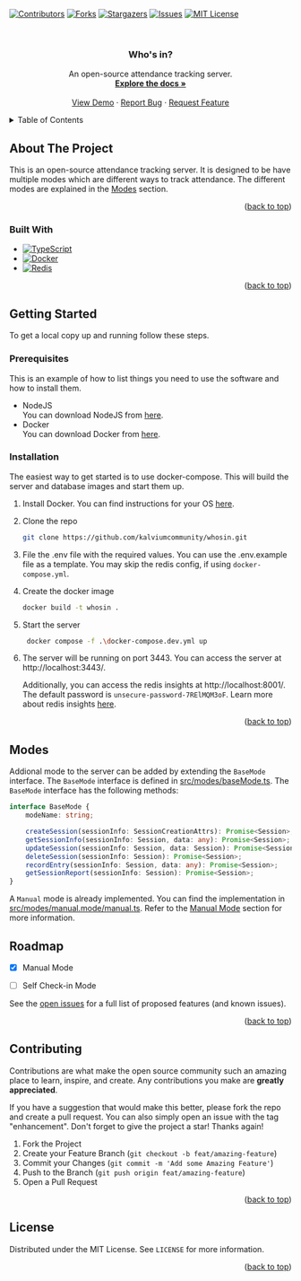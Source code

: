 <!-- Improved compatibility of back to top link: See: https://github.com/othneildrew/Best-README-Template/pull/73 -->
<a name="readme-top"></a>
<!--
*** Thanks for checking out the Best-README-Template. If you have a suggestion
*** that would make this better, please fork the repo and create a pull request
*** or simply open an issue with the tag "enhancement".
*** Don't forget to give the project a star!
*** Thanks again! Now go create something AMAZING! :D
-->



<!-- PROJECT SHIELDS -->
<!--
*** I'm using markdown "reference style" links for readability.
*** Reference links are enclosed in brackets [ ] instead of parentheses ( ).
*** See the bottom of this document for the declaration of the reference variables
*** for contributors-url, forks-url, etc. This is an optional, concise syntax you may use.
*** https://www.markdownguide.org/basic-syntax/#reference-style-links
-->
[![Contributors][contributors-shield]][contributors-url]
[![Forks][forks-shield]][forks-url]
[![Stargazers][stars-shield]][stars-url]
[![Issues][issues-shield]][issues-url]
[![MIT License][license-shield]][license-url]



<!-- PROJECT LOGO -->
<br />
<div align="center">

<h3 align="center">Who's in?</h3>

  <p align="center">
    An open-source attendance tracking server.
    <br />
    <a href="https://github.com/kalviumcommunity/whosin"><strong>Explore the docs »</strong></a>
    <br />
    <br />
    <a href="https://github.com/kalviumcommunity/whosin">View Demo</a>
    ·
    <a href="https://github.com/kalviumcommunity/whosin/issues">Report Bug</a>
    ·
    <a href="https://github.com/kalviumcommunity/whosin/issues">Request Feature</a>
  </p>
</div>



<!-- TABLE OF CONTENTS -->
<details>
  <summary>Table of Contents</summary>
  <ol>
    <li>
      <a href="#about-the-project">About The Project</a>
      <ul>
        <li><a href="#built-with">Built With</a></li>
      </ul>
    </li>
    <li>
      <a href="#getting-started">Getting Started</a>
      <ul>
        <li><a href="#prerequisites">Prerequisites</a></li>
        <li><a href="#installation">Installation</a></li>
      </ul>
    </li>
    <li><a href="#modes">Modes</a></li>
    <li><a href="#roadmap">Roadmap</a></li>
    <li><a href="#contributing">Contributing</a></li>
    <li><a href="#license">License</a></li>
  </ol>
</details>



<!-- ABOUT THE PROJECT -->
## About The Project

This is an open-source attendance tracking server. It is designed to be have multiple modes which are different ways to track attendance. The different modes are explained in the [Modes](#modes) section.

<p align="right">(<a href="#readme-top">back to top</a>)</p>



### Built With

* [![TypeScript][Typescript]][Typescript-url]
* [![Docker][Docker]][Docker-url]
* [![Redis][Redis]][Redis-url]


<p align="right">(<a href="#readme-top">back to top</a>)</p>



<!-- GETTING STARTED -->
## Getting Started

To get a local copy up and running follow these steps.

### Prerequisites

This is an example of how to list things you need to use the software and how to install them.
* NodeJS  
  You can download NodeJS from [here](https://nodejs.org/en/download/).
* Docker  
  You can download Docker from [here](https://www.docker.com/products/docker-desktop).

 

### Installation

The easiest way to get started is to use docker-compose. This will build the server and database images and start them up.

1. Install Docker. You can find instructions for your OS [here](https://docs.docker.com/get-docker/).

2. Clone the repo
   ```sh
   git clone https://github.com/kalviumcommunity/whosin.git
   ```

3. File the .env file with the required values. You can use the .env.example file as a template. You may skip the redis config, if using `docker-compose.yml`.

4. Create the docker image
   ```sh
   docker build -t whosin .
   ```

5. Start the server
   ```sh
    docker compose -f .\docker-compose.dev.yml up
    ```

5. The server will be running on port 3443. You can access the server at http://localhost:3443/.
  
   Additionally, you can access the redis insights at http://localhost:8001/. The default password is `unsecure-password-7RElMQM3oF`. Learn more about redis insights [here](https://redislabs.com/redis-enterprise/redis-insight/).

<p align="right">(<a href="#readme-top">back to top</a>)</p>


<!-- MODES -->
## Modes

Addional mode to the server can be added by extending the `BaseMode` interface. The `BaseMode` interface is defined in [src/modes/baseMode.ts](./src/modes/baseMode.ts). The `BaseMode` interface has the following methods:

```ts
interface BaseMode {
    modeName: string;

    createSession(sessionInfo: SessionCreationAttrs): Promise<Session>;
    getSessionInfo(sessionInfo: Session, data: any): Promise<Session>;
    updateSession(sessionInfo: Session, data: Session): Promise<Session>;
    deleteSession(sessionInfo: Session): Promise<Session>;
    recordEntry(sessionInfo: Session, data: any): Promise<Session>;
    getSessionReport(sessionInfo: Session): Promise<Session>;
}
```

A `Manual` mode is already implemented. You can find the implementation in [src/modes/manual.mode/manual.ts](./src/modes/manual.mode/manual.ts). Refer to the [Manual Mode](./docs/MANUAL.README.md) section for more information.


<!-- ROADMAP -->
## Roadmap

- [x] Manual Mode
- [ ] Self Check-in Mode
 

See the [open issues](https://github.com/kalviumcommunity/whosin/issues) for a full list of proposed features (and known issues).

<p align="right">(<a href="#readme-top">back to top</a>)</p>



<!-- CONTRIBUTING -->
## Contributing

Contributions are what make the open source community such an amazing place to learn, inspire, and create. Any contributions you make are **greatly appreciated**.

If you have a suggestion that would make this better, please fork the repo and create a pull request. You can also simply open an issue with the tag "enhancement".
Don't forget to give the project a star! Thanks again!

1. Fork the Project
2. Create your Feature Branch (`git checkout -b feat/amazing-feature`)
3. Commit your Changes (`git commit -m 'Add some Amazing Feature'`)
4. Push to the Branch (`git push origin feat/amazing-feature`)
5. Open a Pull Request

<p align="right">(<a href="#readme-top">back to top</a>)</p>



<!-- LICENSE -->
## License

Distributed under the MIT License. See `LICENSE` for more information.

<p align="right">(<a href="#readme-top">back to top</a>)</p>



<!-- MARKDOWN LINKS & IMAGES -->
<!-- https://www.markdownguide.org/basic-syntax/#reference-style-links -->
[contributors-shield]: https://img.shields.io/github/contributors/kalviumcommunity/whosin.svg?style=for-the-badge
[contributors-url]: https://github.com/kalviumcommunity/whosin/graphs/contributors
[forks-shield]: https://img.shields.io/github/forks/kalviumcommunity/whosin.svg?style=for-the-badge
[forks-url]: https://github.com/kalviumcommunity/whosin/network/members
[stars-shield]: https://img.shields.io/github/stars/kalviumcommunity/whosin.svg?style=for-the-badge
[stars-url]: https://github.com/kalviumcommunity/whosin/stargazers
[issues-shield]: https://img.shields.io/github/issues/kalviumcommunity/whosin.svg?style=for-the-badge
[issues-url]: https://github.com/kalviumcommunity/whosin/issues
[license-shield]: https://img.shields.io/github/license/kalviumcommunity/whosin.svg?style=for-the-badge
[license-url]: https://github.com/kalviumcommunity/whosin/blob/master/LICENSE
[product-screenshot]: images/screenshot.png
[Typescript-url]: https://www.typescriptlang.org/
[Typescript]: https://img.shields.io/badge/-TypeScript-3178c6?style=flat-square&logo=typescript&logoColor=white
[Docker-url]: https://www.docker.com/
[Docker]: https://img.shields.io/badge/-Docker-2496ed?style=flat-square&logo=docker&logoColor=white
[Redis-url]: https://redis.io/
[Redis]: https://img.shields.io/badge/-Redis-dc382d?style=flat-square&logo=redis&logoColor=white

